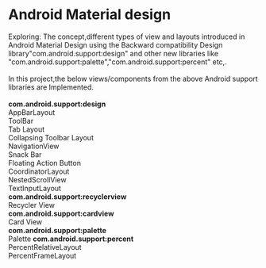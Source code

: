 # Android Material design
Exploring: The concept,different types of view and layouts introduced in Android Material Design using the Backward compatibility Design library"com.android.support:design" and other new libraries like "com.android.support:palette","com.android.support:percent" etc,.<br/><br/>
In this project,the below views/components from the above Android support libraries are Implemented.<br/><br/>
<b> com.android.support:design </b> <br/>
AppBarLayout<br/>
ToolBar<br/>
Tab Layout<br/>
Collapsing Toolbar Layout<br/>
NavigationView<br/>
Snack Bar<br/>
Floating Action Button<br/>
CoordinatorLayout<br />
NestedScrollView<br />
TextInputLayout<br />
<b>com.android.support:recyclerview </b><br />
Recycler View<br />
<b>com.android.support:cardview </b><br />
Card View<br />
<b>com.android.support:palette </b><br />
Palette
<b>com.android.support:percent </b><br/>
PercentRelativeLayout<br />
PercentFrameLayout
